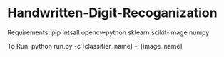 # Handwritten-Digit-Recoganization

Requirements: pip intsall opencv-python sklearn scikit-image numpy

To Run:
   python run.py -c [classifier_name] -i [image_name]
